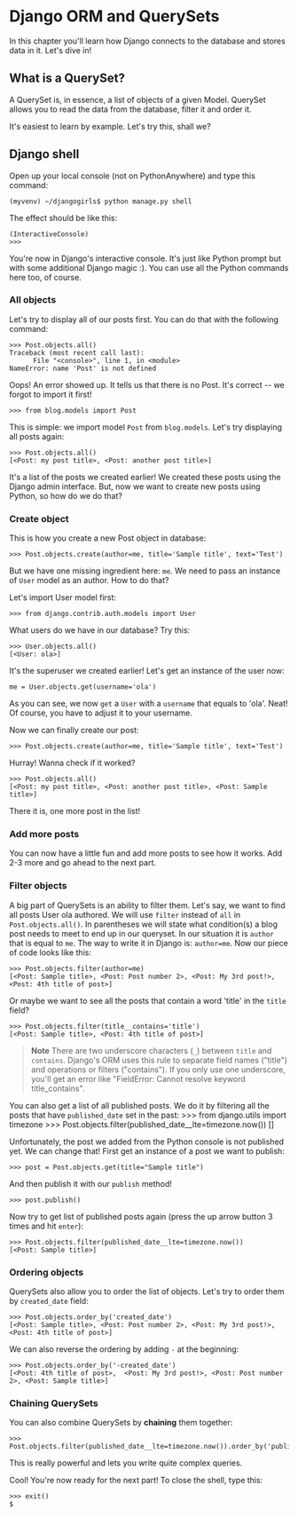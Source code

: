 # Django ORM and QuerySets

In this chapter you'll learn how Django connects to the database and stores data in it. Let's dive in!


## What is a QuerySet?

A QuerySet is, in essence, a list of objects of a given Model. QuerySet allows you to read the data from the database, filter it and order it.

It's easiest to learn by example. Let's try this, shall we?


## Django shell

Open up your local console (not on PythonAnywhere) and type this command:

    (myvenv) ~/djangogirls$ python manage.py shell

The effect should be like this:

    (InteractiveConsole)
    >>>

You're now in Django's interactive console. It's just like Python prompt but with some additional Django magic :). You can use all the Python commands here too, of course.


### All objects

Let's try to display all of our posts first. You can do that with the following command:

    >>> Post.objects.all()
    Traceback (most recent call last):
          File "<console>", line 1, in <module>
    NameError: name 'Post' is not defined

Oops! An error showed up. It tells us that there is no Post. It's correct -- we forgot to import it first!

    >>> from blog.models import Post

This is simple: we import model `Post` from `blog.models`. Let's try displaying all posts again:

    >>> Post.objects.all()
    [<Post: my post title>, <Post: another post title>]

It's a list of the posts we created earlier! We created these posts using the Django admin interface. But, now we want to create new posts using Python, so how do we do that?


### Create object

This is how you create a new Post object in database:

    >>> Post.objects.create(author=me, title='Sample title', text='Test')

But we have one missing ingredient here: `me`. We need to pass an instance of `User` model as an author. How to do that?

Let's import User model first:

    >>> from django.contrib.auth.models import User

What users do we have in our database? Try this:

    >>> User.objects.all()
    [<User: ola>]

It's the superuser we created earlier! Let's get an instance of the user now:

    me = User.objects.get(username='ola')

As you can see, we now `get` a `User` with a `username` that equals to 'ola'. Neat! Of course, you have to adjust it to your username.

Now we can finally create our post:

    >>> Post.objects.create(author=me, title='Sample title', text='Test')

Hurray! Wanna check if it worked?

    >>> Post.objects.all()
    [<Post: my post title>, <Post: another post title>, <Post: Sample title>]

There it is, one more post in the list!


### Add more posts

You can now have a little fun and add more posts to see how it works. Add 2-3 more and go ahead to the next part.


### Filter objects

A big part of QuerySets is an ability to filter them. Let's say, we want to find all posts User ola authored. We will use `filter` instead of `all` in `Post.objects.all()`. In parentheses we will state what condition(s) a blog post needs to meet to end up in our queryset. In our situation it is `author` that is equal to `me`. The way to write it in Django is: `author=me`. Now our piece of code looks like this:

    >>> Post.objects.filter(author=me)
    [<Post: Sample title>, <Post: Post number 2>, <Post: My 3rd post!>, <Post: 4th title of post>]

Or maybe we want to see all the posts that contain a word 'title' in the `title` field?

    >>> Post.objects.filter(title__contains='title')
    [<Post: Sample title>, <Post: 4th title of post>]

> **Note** There are two underscore characters (`_`) between `title` and `contains`. Django's ORM uses this rule to separate field names ("title") and operations or filters ("contains"). If you only use one underscore, you'll get an error like "FieldError: Cannot resolve keyword title_contains".

You can also get a list of all published posts. We do it by filtering all the posts that have `published_date` set in the past:
    >>> from django.utils import timezone
    >>> Post.objects.filter(published_date__lte=timezone.now())
    []

Unfortunately, the post we added from the Python console is not published yet. We can change that! First get an instance of a post we want to publish:

    >>> post = Post.objects.get(title="Sample title")

And then publish it with our `publish` method!

    >>> post.publish()

Now try to get list of published posts again (press the up arrow button 3 times and hit `enter`):

    >>> Post.objects.filter(published_date__lte=timezone.now())
    [<Post: Sample title>]


### Ordering objects

QuerySets also allow you to order the list of objects. Let's try to order them by `created_date` field:

    >>> Post.objects.order_by('created_date')
    [<Post: Sample title>, <Post: Post number 2>, <Post: My 3rd post!>, <Post: 4th title of post>]

We can also reverse the ordering by adding `-` at the beginning:

    >>> Post.objects.order_by('-created_date')
    [<Post: 4th title of post>,  <Post: My 3rd post!>, <Post: Post number 2>, <Post: Sample title>]


### Chaining QuerySets 

You can also combine QuerySets by **chaining** them together:

    >>> Post.objects.filter(published_date__lte=timezone.now()).order_by('published_date')

This is really powerful and lets you write quite complex queries.

Cool! You're now ready for the next part! To close the shell, type this:

    >>> exit()
    $
